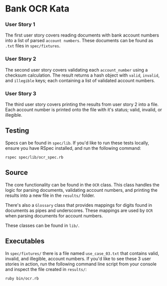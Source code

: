 # Bank OCR Kata

### User Story 1

The first user story covers reading documents with bank account numbers into a
list of parsed `account numbers`. These documents can be found as `.txt` files
in `spec/fixtures`.

### User Story 2

The second user story covers validating each `account_number` using a checksum
calculation. The result returns a hash object with `valid`, `invalid`, and
`illegible` keys; each containing a list of validated account numbers.

### User Story 3

The third user story covers printing the results from user story 2 into a file.
Each account number is printed onto the file with it's status; valid, invalid,
or illegible.

## Testing
Specs can be found in `spec/lib`. If you'd like to run these tests locally,
ensure you have RSpec installed, and run the following command:

```
rspec spec/lib/ocr_spec.rb
```

## Source
The core functionality can be found in the `OCR` class. This class handles the
logic for parsing documents, validating account numbers, and printing the results
into a new file in the `results/` folder.

There's also a `Glossary` class that provides mappings for digits found in
documents as pipes and underscores. These mappings are used by `OCR` when parsing
documents for account numbers.

These classes can be found in `lib/`.

## Executables
In `spec/fixtures/` there is a file named `use_case_03.txt` that contains
valid, invalid, and illegible, account numbers. If you'd like to see these 3
user stories in action, run the following command line script from your console
and inspect the file created in `results/`:

```
ruby bin/ocr.rb
```
